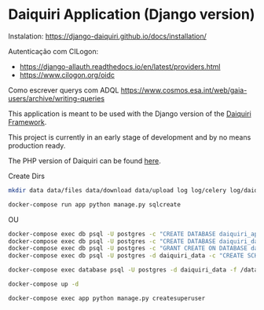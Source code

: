 Daiquiri Application (Django version)
=====================================

Instalation: <https://django-daiquiri.github.io/docs/installation/>

Autenticação com CILogon:

- <https://django-allauth.readthedocs.io/en/latest/providers.html>
- <https://www.cilogon.org/oidc>

Como escrever querys com ADQL <https://www.cosmos.esa.int/web/gaia-users/archive/writing-queries>

This application is meant to be used with the Django version of the [Daiquiri Framework](https://github.com/aipescience/django-daiquiri).

This project is currently in an early stage of development and by no means production ready.

The PHP version of Daiquiri can be found [here](https://github.com/aipescience/daiquiri).

Create Dirs

```bash
mkdir data data/files data/download data/upload log log/celery log/daiquiri
```

```bash
docker-compose run app python manage.py sqlcreate
```

OU

```bash
docker-compose exec db psql -U postgres -c "CREATE DATABASE daiquiri_app WITH OWNER postgres;"
docker-compose exec db psql -U postgres -c "CREATE DATABASE daiquiri_data WITH OWNER postgres;"
docker-compose exec db psql -U postgres -c "GRANT CREATE ON DATABASE daiquiri_data TO postgres;"
docker-compose exec db psql -U postgres -d daiquiri_data -c "CREATE SCHEMA tap_schema AUTHORIZATION postgres;CREATE SCHEMA tap_upload AUTHORIZATION postgres;CREATE SCHEMA oai_schema AUTHORIZATION postgres;"
```

```bash
docker-compose exec database psql -U postgres -d daiquiri_data -f /data/gaia_dump.sql
```

```bash
docker-compose up -d
```

```bash
docker-compose exec app python manage.py createsuperuser
```
